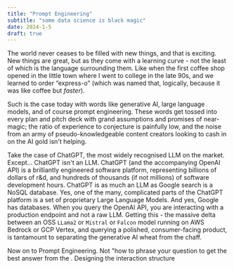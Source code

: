 ```yaml
---
title: "Prompt Engineering"
subtitle: "some data science is black magic"
date: 2024-1-5
draft: true
---
```

The world never ceases to be filled with new things, and that is exciting. New things are great, but as they come with a learning curve - not the least of which is the language surrounding them. Like when the first coffee shop opened in the little town where I went to college in the late 90s, and we learned to order “express-o” (which was named that, logically, because it was like coffee but _faster_).  

Such is the case today with words like generative AI, large language models, and of course prompt engineering. These words get tossed into every plan and pitch deck with grand assumptions and promises of near-magic; the ratio of experience to conjecture is painfully low, and the noise from an army of pseudo-knowledgeable content creators looking to cash in on the AI gold isn't helping. 

Take the case of ChatGPT, the most widely recognised LLM on the market. Except... ChatGPT isn't an LLM.  ChatGPT (and the accompanying OpenAI API) is a brilliantly engineered software platform, representing billions of dollars of r&d, and hundreds of thousands (if not millions) of software development hours. ChatGPT is as much an LLM as Google search is a NoSQL database. Yes, one of the many, complicated parts of the ChatGPT platform is a set of proprietary Large Language Models. And yes, Google has databases. When you query the OpenAI API, you are interacting with a production endpoint and not a raw LLM. Getting this - the massive delta between an OSS `LLama2` or `Mistral` or `Falcon` model running on AWS Bedrock or GCP Vertex, and querying a polished, consumer-facing product, is tantamount to separating the generative AI wheat from the chaff.

Now on to Prompt Engineering. Not "how to phrase your question to get the best answer from the . Designing the interaction structure 
<!--stackedit_data:
eyJoaXN0b3J5IjpbLTQ0NDMzMjQ4MSwxMDk5OTY0NjA2XX0=
-->